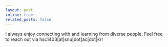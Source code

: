 ```yaml
---
layout: post
inline: true
related_posts: false
---
```


I always enjoy connecting with and learning from diverse people. Feel free to reach out via hsc1403[at]snu[dot]ac[dot]kr!
